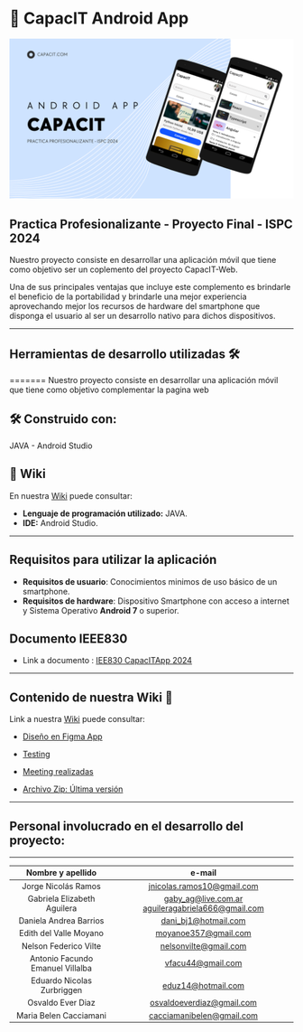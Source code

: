 # 📱 CapacIT Android App

![portada](https://github.com/Capacit-ISPC/Project_CapacIT-App/blob/develop/documentacion/portada_capacit_app.png)

## Practica Profesionalizante - Proyecto Final - ISPC 2024

Nuestro proyecto consiste en desarrollar una aplicación móvil que tiene como objetivo ser un coplemento del proyecto CapacIT-Web.

Una de sus principales ventajas que incluye este complemento es brindarle el beneficio de la portabilidad y brindarle una mejor experiencia aprovechando mejor los recursos de hardware del smartphone que disponga el usuario al ser un desarrollo nativo para dichos dispositivos.

---

## Herramientas de desarrollo utilizadas 🛠️
=======
Nuestro proyecto consiste en desarrollar una aplicación móvil que tiene como objetivo complementar la pagina web 

## 🛠️ Construido con:
JAVA  -  Android Studio

## 📖 Wiki 
En nuestra [Wiki](https://github.com/Capacit-ISPC/Project_CapacIT-App/wiki) puede consultar:

- **Lenguaje de programación utilizado:** JAVA.
- **IDE:** Android Studio.

---

## Requisitos para utilizar la aplicación

- **Requisitos de usuario**: Conocimientos minimos de uso básico de un smartphone.
- **Requisitos de hardware**: Dispositivo Smartphone con acceso a internet y Sistema Operativo **Android 7** o superior.

## Documento IEEE830

- Link a documento : [IEE830 CapacITApp 2024](https://docs.google.com/document/d/1e0zM1yF02QUeH7akZ6qVxyfHWLgBOY3wE-Z4JhKcTiQ/edit)

---

## Contenido de nuestra Wiki 📖

Link a nuestra [Wiki](https://github.com/Capacit-ISPC/Project_CapacIT-App/wiki) puede consultar:

- [Diseño en Figma App](https://www.figma.com/file/yzoff40O4O2ZKgYflUPnZe/CapacIT-Dise%C3%B1o?type=design&node-id=0-1&mode=design&t=g4FAlhO14i6vCfrD-0)
- [Testing](https://github.com/Capacit-ISPC/Project_CapacIT-App/wiki/Testing)

- [Meeting realizadas](https://github.com/Capacit-ISPC/Project_CapacIT-App/wiki/Reuniones-Equipo)

- [Archivo Zip: Última versión](https://github.com/Capacit-ISPC/Project_CapacIT-App/wiki/Archivo-Zip-%E2%80%90-%C3%9Altima-Version-App)

---

## Personal involucrado en el desarrollo del proyecto:

---

|        Nombre y apellido         |                      e-mail                       |
| :------------------------------: | :-----------------------------------------------: |
|       Jorge Nicolás Ramos        |            jnicolas.ramos10@gmail.com             |
|   Gabriela Elizabeth Aguilera    | gaby_ag@live.com.ar aguileragabriela666@gmail.com |
|      Daniela Andrea Barrios      |               dani_bj1@hotmail.com                |
|      Edith del Valle Moyano      |               moyanoe357@gmail.com                |
|      Nelson Federico Vilte       |               nelsonvilte@gmail.com               |
| Antonio Facundo Emanuel Villalba |                 vfacu44@gmail.com                 |
|    Eduardo Nicolas Zurbriggen    |                eduz14@hotmail.com                 |
|        Osvaldo Ever Diaz         |             osvaldoeverdiaz@gmail.com             |
|      Maria Belen Cacciamani      |             cacciamanibelen@gmail.com             |
